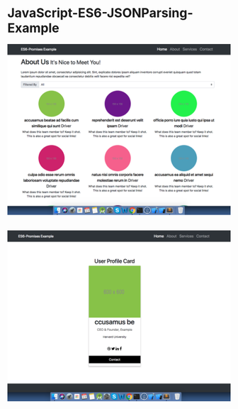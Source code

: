 # JavaScript-ES6-JSONParsing-Example

<img src="https://github.com/therezacuet/JavaScript-ES6-JSONParsing-Example-/blob/master/home.png"/><br><br>

<img src="https://github.com/therezacuet/JavaScript-ES6-JSONParsing-Example-/blob/master/details.png"/>
